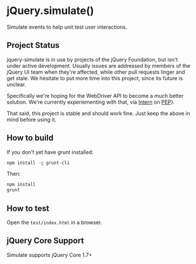 # jQuery.simulate()

Simulate events to help unit test user interactions.

Project Status
--------------

jquery-simulate is in use by projects of the jQuery Foundation, but isn't under active development. Usually issues are addressed by members of the jQuery UI team when they're affected, while other pull requests linger and get stale. We hesitate to put more time into this project, since its future is unclear.

Specifically we're hoping for the WebDriver API to become a much better solution. We're currently experiementing with that, via [Intern](http://theintern.io/) on [PEP](https://github.com/jquery/pep)).

That said, this project is stable and should work fine. Just keep the above in mind before using it.

How to build
------------

If you don't yet have grunt installed:

```sh
npm install -g grunt-cli
```

Then:
```sh
npm install
grunt
```

How to test
-----------

Open the `test/index.html` in a browser.

jQuery Core Support
-------------------

Simulate supports jQuery Core 1.7+

